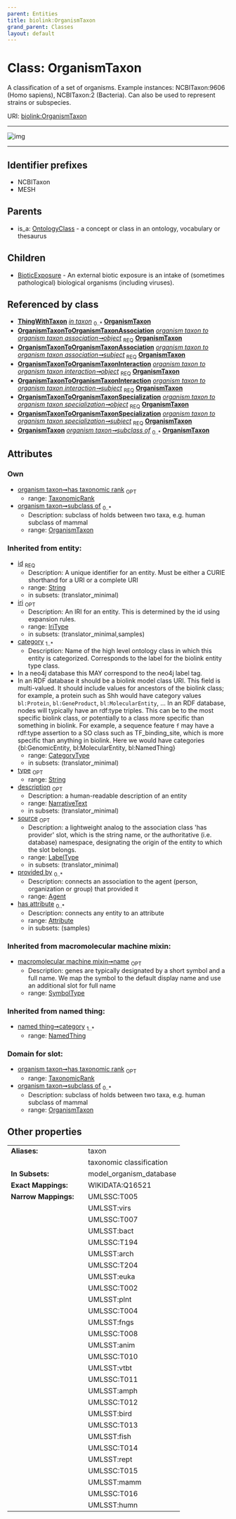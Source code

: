```yaml
---
parent: Entities
title: biolink:OrganismTaxon
grand_parent: Classes
layout: default
---
```


# Class: OrganismTaxon


A classification of a set of organisms. Example instances: NCBITaxon:9606 (Homo sapiens), NCBITaxon:2 (Bacteria). Can also be used to represent strains or subspecies.

URI: [biolink:OrganismTaxon](https://w3id.org/biolink/vocab/OrganismTaxon)


---

![img](http://yuml.me/diagram/nofunky;dir:TB/class/[ThingWithTaxon],[TaxonomicRank],[OrganismTaxonToOrganismTaxonSpecialization],[OrganismTaxonToOrganismTaxonInteraction],[OrganismTaxonToOrganismTaxonAssociation],[OrganismTaxon]%3Csubclass%20of%200..%2A-%20[OrganismTaxon%7Cid(i):string;iri(i):iri_type%20%3F;type(i):string%20%3F;name(i):label_type%20%3F;description(i):narrative_text%20%3F;source(i):label_type%20%3F],[TaxonomicRank]%3Chas%20taxonomic%20rank%200..1-%20[OrganismTaxon],[ThingWithTaxon]-%20in%20taxon%200..%2A%3E[OrganismTaxon],[OrganismTaxonToOrganismTaxonAssociation]-%20object%201..1%3E[OrganismTaxon],[OrganismTaxonToOrganismTaxonAssociation]-%20subject%201..1%3E[OrganismTaxon],[OrganismTaxonToOrganismTaxonInteraction]-%20object%201..1%3E[OrganismTaxon],[OrganismTaxonToOrganismTaxonInteraction]-%20subject%201..1%3E[OrganismTaxon],[OrganismTaxonToOrganismTaxonSpecialization]-%20object%201..1%3E[OrganismTaxon],[OrganismTaxonToOrganismTaxonSpecialization]-%20subject%201..1%3E[OrganismTaxon],[OrganismTaxon]%5E-[BioticExposure],[OntologyClass]%5E-[OrganismTaxon],[OntologyClass],[NamedThing],[BioticExposure],[Attribute],[Agent])

---


## Identifier prefixes

 * NCBITaxon
 * MESH

## Parents

 *  is_a: [OntologyClass](OntologyClass.md) - a concept or class in an ontology, vocabulary or thesaurus

## Children

 * [BioticExposure](BioticExposure.md) - An external biotic exposure is an intake of (sometimes pathological) biological organisms (including viruses).

## Referenced by class

 *  **[ThingWithTaxon](ThingWithTaxon.md)** *[in taxon](in_taxon.md)*  <sub>0..*</sub>  **[OrganismTaxon](OrganismTaxon.md)**
 *  **[OrganismTaxonToOrganismTaxonAssociation](OrganismTaxonToOrganismTaxonAssociation.md)** *[organism taxon to organism taxon association➞object](organism_taxon_to_organism_taxon_association_object.md)*  <sub>REQ</sub>  **[OrganismTaxon](OrganismTaxon.md)**
 *  **[OrganismTaxonToOrganismTaxonAssociation](OrganismTaxonToOrganismTaxonAssociation.md)** *[organism taxon to organism taxon association➞subject](organism_taxon_to_organism_taxon_association_subject.md)*  <sub>REQ</sub>  **[OrganismTaxon](OrganismTaxon.md)**
 *  **[OrganismTaxonToOrganismTaxonInteraction](OrganismTaxonToOrganismTaxonInteraction.md)** *[organism taxon to organism taxon interaction➞object](organism_taxon_to_organism_taxon_interaction_object.md)*  <sub>REQ</sub>  **[OrganismTaxon](OrganismTaxon.md)**
 *  **[OrganismTaxonToOrganismTaxonInteraction](OrganismTaxonToOrganismTaxonInteraction.md)** *[organism taxon to organism taxon interaction➞subject](organism_taxon_to_organism_taxon_interaction_subject.md)*  <sub>REQ</sub>  **[OrganismTaxon](OrganismTaxon.md)**
 *  **[OrganismTaxonToOrganismTaxonSpecialization](OrganismTaxonToOrganismTaxonSpecialization.md)** *[organism taxon to organism taxon specialization➞object](organism_taxon_to_organism_taxon_specialization_object.md)*  <sub>REQ</sub>  **[OrganismTaxon](OrganismTaxon.md)**
 *  **[OrganismTaxonToOrganismTaxonSpecialization](OrganismTaxonToOrganismTaxonSpecialization.md)** *[organism taxon to organism taxon specialization➞subject](organism_taxon_to_organism_taxon_specialization_subject.md)*  <sub>REQ</sub>  **[OrganismTaxon](OrganismTaxon.md)**
 *  **[OrganismTaxon](OrganismTaxon.md)** *[organism taxon➞subclass of](organism_taxon_subclass_of.md)*  <sub>0..*</sub>  **[OrganismTaxon](OrganismTaxon.md)**

## Attributes


### Own

 * [organism taxon➞has taxonomic rank](organism_taxon_has_taxonomic_rank.md)  <sub>OPT</sub>
    * range: [TaxonomicRank](TaxonomicRank.md)
 * [organism taxon➞subclass of](organism_taxon_subclass_of.md)  <sub>0..*</sub>
    * Description: subclass of holds between two taxa, e.g. human subclass of mammal
    * range: [OrganismTaxon](OrganismTaxon.md)

### Inherited from entity:

 * [id](id.md)  <sub>REQ</sub>
    * Description: A unique identifier for an entity. Must be either a CURIE shorthand for a URI or a complete URI
    * range: [String](types/String.md)
    * in subsets: (translator_minimal)
 * [iri](iri.md)  <sub>OPT</sub>
    * Description: An IRI for an entity. This is determined by the id using expansion rules.
    * range: [IriType](types/IriType.md)
    * in subsets: (translator_minimal,samples)
 * [category](category.md)  <sub>1..*</sub>
    * Description: Name of the high level ontology class in which this entity is categorized. Corresponds to the label for the biolink entity type class.
 * In a neo4j database this MAY correspond to the neo4j label tag.
 * In an RDF database it should be a biolink model class URI.
This field is multi-valued. It should include values for ancestors of the biolink class; for example, a protein such as Shh would have category values `bl:Protein`, `bl:GeneProduct`, `bl:MolecularEntity`, ...
In an RDF database, nodes will typically have an rdf:type triples. This can be to the most specific biolink class, or potentially to a class more specific than something in biolink. For example, a sequence feature `f` may have a rdf:type assertion to a SO class such as TF_binding_site, which is more specific than anything in biolink. Here we would have categories {bl:GenomicEntity, bl:MolecularEntity, bl:NamedThing}
    * range: [CategoryType](types/CategoryType.md)
    * in subsets: (translator_minimal)
 * [type](type.md)  <sub>OPT</sub>
    * range: [String](types/String.md)
 * [description](description.md)  <sub>OPT</sub>
    * Description: a human-readable description of an entity
    * range: [NarrativeText](types/NarrativeText.md)
    * in subsets: (translator_minimal)
 * [source](source.md)  <sub>OPT</sub>
    * Description: a lightweight analog to the association class 'has provider' slot, which is the string name, or the authoritative (i.e. database) namespace, designating the origin of the entity to which the slot belongs.
    * range: [LabelType](types/LabelType.md)
    * in subsets: (translator_minimal)
 * [provided by](provided_by.md)  <sub>0..*</sub>
    * Description: connects an association to the agent (person, organization or group) that provided it
    * range: [Agent](Agent.md)
 * [has attribute](has_attribute.md)  <sub>0..*</sub>
    * Description: connects any entity to an attribute
    * range: [Attribute](Attribute.md)
    * in subsets: (samples)

### Inherited from macromolecular machine mixin:

 * [macromolecular machine mixin➞name](macromolecular_machine_mixin_name.md)  <sub>OPT</sub>
    * Description: genes are typically designated by a short symbol and a full name. We map the symbol to the default display name and use an additional slot for full name
    * range: [SymbolType](types/SymbolType.md)

### Inherited from named thing:

 * [named thing➞category](named_thing_category.md)  <sub>1..*</sub>
    * range: [NamedThing](NamedThing.md)

### Domain for slot:

 * [organism taxon➞has taxonomic rank](organism_taxon_has_taxonomic_rank.md)  <sub>OPT</sub>
    * range: [TaxonomicRank](TaxonomicRank.md)
 * [organism taxon➞subclass of](organism_taxon_subclass_of.md)  <sub>0..*</sub>
    * Description: subclass of holds between two taxa, e.g. human subclass of mammal
    * range: [OrganismTaxon](OrganismTaxon.md)

## Other properties

|  |  |  |
| --- | --- | --- |
| **Aliases:** | | taxon |
|  | | taxonomic classification |
| **In Subsets:** | | model_organism_database |
| **Exact Mappings:** | | WIKIDATA:Q16521 |
| **Narrow Mappings:** | | UMLSSC:T005 |
|  | | UMLSST:virs |
|  | | UMLSSC:T007 |
|  | | UMLSST:bact |
|  | | UMLSSC:T194 |
|  | | UMLSST:arch |
|  | | UMLSSC:T204 |
|  | | UMLSST:euka |
|  | | UMLSSC:T002 |
|  | | UMLSST:plnt |
|  | | UMLSSC:T004 |
|  | | UMLSST:fngs |
|  | | UMLSSC:T008 |
|  | | UMLSST:anim |
|  | | UMLSSC:T010 |
|  | | UMLSST:vtbt |
|  | | UMLSSC:T011 |
|  | | UMLSST:amph |
|  | | UMLSSC:T012 |
|  | | UMLSST:bird |
|  | | UMLSSC:T013 |
|  | | UMLSST:fish |
|  | | UMLSSC:T014 |
|  | | UMLSST:rept |
|  | | UMLSSC:T015 |
|  | | UMLSST:mamm |
|  | | UMLSSC:T016 |
|  | | UMLSST:humn |

